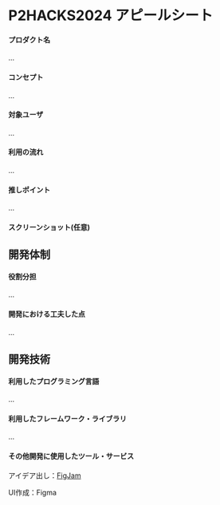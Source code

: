 # P2HACKS2024 アピールシート 

#### プロダクト名  
... 

#### コンセプト  
...  

#### 対象ユーザ  
...  

#### 利用の流れ  
...  

#### 推しポイント  
...  

#### スクリーンショット(任意)  

## 開発体制  

#### 役割分担  
...  

#### 開発における工夫した点  
...  

## 開発技術 

#### 利用したプログラミング言語  
...  

#### 利用したフレームワーク・ライブラリ  
...  

#### その他開発に使用したツール・サービス

アイデア出し：[FigJam](https://www.figma.com/board/8sqht8ywHSTNrc7ymZUJdX/P2hacks2024-%E3%82%A2%E3%82%A4%E3%83%87%E3%82%A2%E5%87%BA%E3%81%97?node-id=0-1&t=4cb0YZj2iVPY69an-1) 

UI作成：Figma
